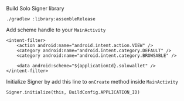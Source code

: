 Build Solo Signer library
```
./gradlew :library:assembleRelease
```

Add scheme handle to your `MainActivity`
```
<intent-filter>
    <action android:name="android.intent.action.VIEW" />
    <category android:name="android.intent.category.DEFAULT" />
    <category android:name="android.intent.category.BROWSABLE" />
    
    <data android:scheme="${applicationId}.solowallet" />
</intent-filter>
```

Initialize Signer by add this line to `onCreate` method inside `MainActivity` 
```
Signer.initialize(this, BuildConfig.APPLICATION_ID)
```

